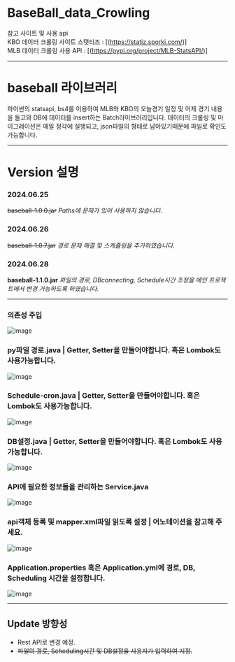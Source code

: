 # BaseBall_data_Crowling

참고 사이트 및 사용 api   
KBO 데이터 크롤링 사이트 스탯티즈 :  [(https://statiz.sporki.com/)]   
MLB 데이터 크롤링 사용 API : [(https://pypi.org/project/MLB-StatsAPI/)]
***
# baseball 라이브러리
파이썬의 statsapi, bs4를 이용하여 MLB와 KBO의 오늘경기 일정 및 어제 경기 내용을 들고와 DB에 데이터를 insert하는 Batch라이브러리입니다.
데이터의 크롤링 및 마이그레이션은 매일 정각에 실행되고, json파일의 형태로 남아있기때문에 파일로 확인도 가능합니다.
***
# Version 설명
### 2024.06.25
~~baseball-1.0.0.jar~~ *Paths에 문제가 있어 사용하지 않습니다.*

### 2024.06.26
~~baseball-1.0.7.jar~~ *경로 문제 해결 및 스케쥴링을 추가하였습니다.*

### 2024.06.28
__baseball-1.1.0.jar__ *파일의 경로, DBconnecting, Schedule시간 조정을 메인 프로젝트에서 변경 가능하도록 하였습니다.*



***
### 의존성 주입 
![image](https://github.com/jjjch0723/BaseBall_API/assets/83578340/cb97a289-5df9-403b-9155-58eaa0fceaad)

### py파일 경로.java | Getter, Setter을 만들어야합니다. 혹은 Lombok도 사용가능합니다.
![image](https://github.com/jjjch0723/BaseBall_API/assets/83578340/0ccbde93-a4ed-4a36-9294-00354b2d3193)

### Schedule-cron.java | Getter, Setter을 만들어야합니다. 혹은 Lombok도 사용가능합니다.
![image](https://github.com/jjjch0723/BaseBall_API/assets/83578340/1648991c-972e-4adc-9c5e-6b82e0a3e009)

### DB설정.java | Getter, Setter을 만들어야합니다. 혹은 Lombok도 사용가능합니다.
![image](https://github.com/jjjch0723/BaseBall_API/assets/83578340/68741d4d-1052-42c1-9c6c-445a38a3228c)

### API에 필요한 정보들을 관리하는 Service.java
![image](https://github.com/jjjch0723/BaseBall_API/assets/83578340/46398032-cddb-40ea-b7a1-f122fef01795)

### api객체 등록 및 mapper.xml파일 읽도록 설정 | 어노테이션을 참고해 주세요.
![image](https://github.com/jjjch0723/BaseBall_API/assets/83578340/73d71db6-568d-4023-9be0-a1458e964852)

### Application.properties 혹은 Application.yml에 경로, DB, Scheduling 시간을 설정합니다.
![image](https://github.com/jjjch0723/BaseBall_API/assets/83578340/bc4b1e92-cbaf-4d34-b270-e61772735fe2)

***
## Update 방향성
* Rest API로 변경 예정.
* ~~파일의 경로, Scheduling시간 및 DB설정을 사용자가 입력하여 지정.~~
